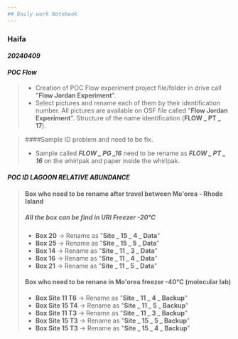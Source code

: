```yaml
---
## Daily work Notebook 
---
```


### Haifa       
#### *20240409*
#### *POC Flow*
>- Creation of POC Flow experiment project file/folder in drive call "**Flow Jordan Experiment**".  
>- Select pictures and rename each of them by their identification number. All pictures are available on OSF file called "**Flow Jordan Experiment**". Structure of the name identification (**FLOW _ PT _ 17**). 
 
>####Sample ID problem and need to be fix. 
>	- Sample called ***FLOW _ PG _16*** need to be rename as ***FLOW _ PT _ 16*** on the whirlpak and paper inside the whirlpak.  


#### *POC ID LAGOON RELATIVE ABUNDANCE*
> #### Box who need to be rename after travel between Mo'orea - Rhode Island
> ##### All the box can be find in URI Freezer -20°C
>- **Box 20** -> Rename as "**Site _ 15 _ 4 _ Data**"
>- **Box 25** -> Rename as "**Site _ 15 _ 5 _ Data**"
>- **Box 14** -> Rename as "**Site _ 11 _ 3 _ Data**"
>- **Box 16** -> Rename as "**Site _ 11 _ 4 _ Data**"
>- **Box 21** -> Rename as "**Site _ 11 _ 5 _ Data**"
>
>#### Box who need to be renane in Mo'orea freezer -40°C (molecular lab)
>- **Box Site 11 T6** -> Rename as "**Site _ 11 _ 4 _ Backup**"   
>- **Box Site 15 T4** -> Rename as "**Site _ 11 _ 5 _ Backup**"   
>- **Box Site 11 T3** -> Rename as "**Site _ 11 _ 3 _ Backup**"   
>- **Box Site 15 T3** -> Rename as "**Site _ 15 _ 5 _ Backup**"   
>- **Box Site 15 T3** -> Rename as "**Site _ 15 _ 4 _ Backup**" 
  

